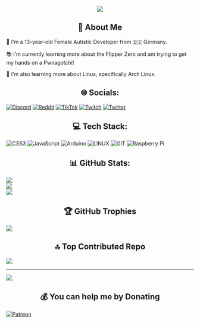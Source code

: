 <p align="center">
   <img src="https://i.imgur.com/DPjMG9K.gif">
</p>

<h2 align="center">💫 About Me</h2>

<p>
   👩 I'm a 13-year-old Female Autistic Developer from 🇩🇪 Germany.
</p>

<p>
   📚 I'm currently learning more about the Flipper Zero and am trying to get my hands on a Pwnagotchi!
</p>

<p>
   🐧 I'm also learning more about Linux, specifically Arch Linux.
</p>

<h2 align="center">🌐 Socials:</h2>

[![Discord](https://img.shields.io/badge/Discord-%237289DA.svg?logo=discord&logoColor=white)](https://discord.gg/https://discord.gg/zDhX9nyT) 
[![Reddit](https://img.shields.io/badge/Reddit-%23FF4500.svg?logo=Reddit&logoColor=white)](https://reddit.com/user/mikoinspace) 
[![TikTok](https://img.shields.io/badge/TikTok-%23000000.svg?logo=TikTok&logoColor=white)](https://tiktok.com/@mikoinspace) 
[![Twitch](https://img.shields.io/badge/Twitch-%239146FF.svg?logo=Twitch&logoColor=white)](https://twitch.tv/mikoinspace) 
[![Twitter](https://img.shields.io/badge/Twitter-%231DA1F2.svg?logo=Twitter&logoColor=white)](https://twitter.com/mikoinspace)

<h2 align="center">💻 Tech Stack:</h2>

![CSS3](https://img.shields.io/badge/css3-%231572B6.svg?style=for-the-badge&logo=css3&logoColor=white) 
![JavaScript](https://img.shields.io/badge/javascript-%23323330.svg?style=for-the-badge&logo=javascript&logoColor=%23F7DF1E) 
![Arduino](https://img.shields.io/badge/-Arduino-00979D?style=for-the-badge&logo=Arduino&logoColor=white) 
![LINUX](https://img.shields.io/badge/Linux-FCC624?style=for-the-badge&logo=linux&logoColor=black) 
![GIT](https://img.shields.io/badge/Git-fc6d26?style=for-the-badge&logo=git&logoColor=white) 
![Raspberry Pi](https://img.shields.io/badge/-RaspberryPi-C51A4A?style=for-the-badge&logo=Raspberry-Pi)


<h2 align="center">📊 GitHub Stats:</h2>

![](https://github-readme-stats.vercel.app/api?username=MikoInSpace&theme=dark&hide_border=false&include_all_commits=false&count_private=false)<br/>
![](https://github-readme-streak-stats.herokuapp.com/?user=MikoInSpace&theme=dark&hide_border=false)<br/>
![](https://github-readme-stats.vercel.app/api/top-langs/?username=MikoInSpace&theme=dark&hide_border=false&include_all_commits=false&count_private>false&layout=compact)


<h2 align="center">🏆 GitHub Trophies</h2>

![](https://github-profile-trophy.vercel.app/?username=MikoInSpace&theme=dark&no-frame=true&no-bg=true&margin-w=4)


<h2 align="center">🔝 Top Contributed Repo</h2>

![](https://github-contributor-stats.vercel.app/api?username=MikoInSpace&limit=5&theme=dark&combine_all_yearly_contributions=true)


---

[![](https://visitcount.itsvg.in/api?id=MikoInSpace&icon=0&color=12)](https://visitcount.itsvg.in)


<h2 align="center">💰 You can help me by Donating</h2>

   [![Patreon](https://img.shields.io/badge/Patreon-F96854?style=for-the-badge&logo=patreon&logoColor=white)](https://patreon.com/mikoinspace) 
